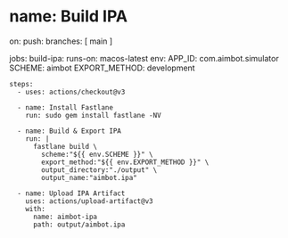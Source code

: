 # name: Build IPA

on:
  push:
    branches: [ main ]

jobs:
  build-ipa:
    runs-on: macos-latest
    env:
      APP_ID: com.aimbot.simulator
      SCHEME: aimbot
      EXPORT_METHOD: development

    steps:
      - uses: actions/checkout@v3

      - name: Install Fastlane
        run: sudo gem install fastlane -NV

      - name: Build & Export IPA
        run: |
          fastlane build \
            scheme:"${{ env.SCHEME }}" \
            export_method:"${{ env.EXPORT_METHOD }}" \
            output_directory:"./output" \
            output_name:"aimbot.ipa"

      - name: Upload IPA Artifact
        uses: actions/upload-artifact@v3
        with:
          name: aimbot-ipa
          path: output/aimbot.ipa
